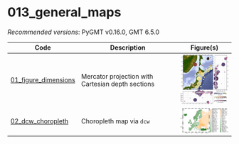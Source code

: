 # 013_general_maps

_Recommended versions_: PyGMT v0.16.0, GMT 6.5.0

| Code | Description | Figure(s) |
| --- | --- | --- |
| [01_figure_dimensions](https://github.com/yvonnefroehlich/GMT_PyGMT_plotting/tree/main/013_general_maps/01_figure_dimensions) | Mercator projection with Cartesian depth sections | <img src="https://github.com/yvonnefroehlich/gmt-pygmt-plotting/blob/main/013_general_maps/01_figure_dimensions/02_out_figs/map_eqs_depthsection.png" width="150"> |
| [02_dcw_choropleth](https://github.com/yvonnefroehlich/GMT_PyGMT_plotting/tree/main/013_general_maps/02_dcw_choropleth)       | Choropleth map via `dcw`                          | <img src="https://github.com/yvonnefroehlich/gmt-pygmt-plotting/blob/main/013_general_maps/02_dcw_choropleth/02_out_figs/dcw_choropleth_sorted_by_change_percent.png" width="150"> |

